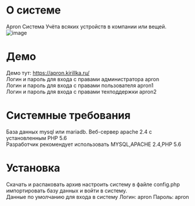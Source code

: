# О системе
Apron Система Учёта всяких устройств в компании или вещей.
<br/>
![image](https://user-images.githubusercontent.com/90477403/195337591-69d34027-516d-4850-a101-e9b11d864b13.png)
# Демо
Демо тут: https://apron.kirillka.ru/
<br/>
Логин и пароль для входа с правами администратора apron
<br/>
Логин и пароль для входа с правами пользователя apron1
<br/>
Логин и пароль для входа с правами техподдержки apron2
# Системные требования
База данных mysql или mariadb. Веб-сервер apache 2.4 с установленным PHP 5.6
<br/>
Разработчик рекомендует использовать MYSQL,APACHE 2.4,PHP 5.6
# Установка
Скачать и распаковать архив настроить систему в файле config.php импортировать базу данных и войти в систему.
<br/>
Данные по умолчанию для входа в систему Логин: apron Пароль: apron
